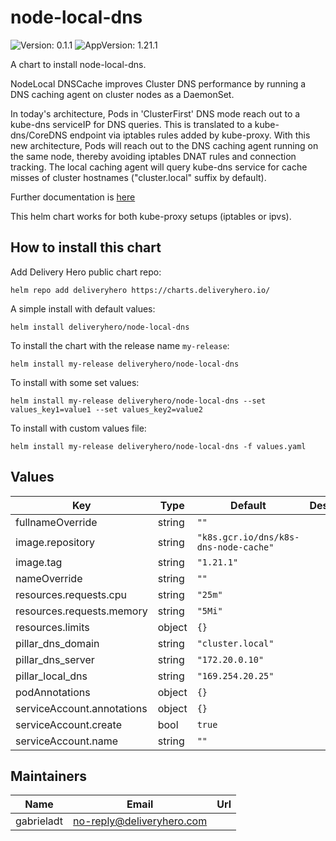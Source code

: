 # node-local-dns

![Version: 0.1.1](https://img.shields.io/badge/Version-0.1.1-informational?style=flat-square) ![AppVersion: 1.21.1](https://img.shields.io/badge/AppVersion-1.21.1-informational?style=flat-square)

A chart to install node-local-dns.

NodeLocal DNSCache improves Cluster DNS performance by running a DNS caching agent on cluster nodes as a DaemonSet.

In today's architecture, Pods in 'ClusterFirst' DNS mode reach out to a kube-dns serviceIP for DNS queries. This is translated to a kube-dns/CoreDNS endpoint via iptables rules added by kube-proxy. With this new architecture, Pods will reach out to the DNS caching agent running on the same node, thereby avoiding iptables DNAT rules and connection tracking. The local caching agent will query kube-dns service for cache misses of cluster hostnames ("cluster.local" suffix by default).

Further documentation is [here](https://kubernetes.io/docs/tasks/administer-cluster/nodelocaldns/)

This helm chart works for both kube-proxy setups (iptables or ipvs).

## How to install this chart

Add Delivery Hero public chart repo:

```console
helm repo add deliveryhero https://charts.deliveryhero.io/
```

A simple install with default values:

```console
helm install deliveryhero/node-local-dns
```

To install the chart with the release name `my-release`:

```console
helm install my-release deliveryhero/node-local-dns
```

To install with some set values:

```console
helm install my-release deliveryhero/node-local-dns --set values_key1=value1 --set values_key2=value2
```

To install with custom values file:

```console
helm install my-release deliveryhero/node-local-dns -f values.yaml
```

## Values

| Key                        | Type   | Default                               | Description |
| -------------------------- | ------ | ------------------------------------- | ----------- |
| fullnameOverride           | string | `""`                                  |             |
| image.repository           | string | `"k8s.gcr.io/dns/k8s-dns-node-cache"` |             |
| image.tag                  | string | `"1.21.1"`                            |             |
| nameOverride               | string | `""`                                  |             |
| resources.requests.cpu     | string | `"25m"`                               |             |
| resources.requests.memory  | string | `"5Mi"`                               |             |
| resources.limits           | object | `{}`                                  |             |
| pillar_dns_domain          | string | `"cluster.local"`                     |             |
| pillar_dns_server          | string | `"172.20.0.10"`                       |             |
| pillar_local_dns           | string | `"169.254.20.25"`                     |             |
| podAnnotations             | object | `{}`                                  |             |
| serviceAccount.annotations | object | `{}`                                  |             |
| serviceAccount.create      | bool   | `true`                                |             |
| serviceAccount.name        | string | `""`                                  |             |

## Maintainers

| Name       | Email                       | Url |
| ---------- | --------------------------- | --- |
| gabrieladt | <no-reply@deliveryhero.com> |     |
